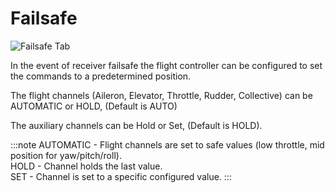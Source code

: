 # Failsafe

![Failsafe Tab](../img/failsafe-main.png)

In the event of receiver failsafe the flight controller can be configured to set the commands to a predetermined position.

The flight channels (Aileron, Elevator, Throttle, Rudder, Collective) can be AUTOMATIC or HOLD, (Default is AUTO)

The auxiliary channels can be Hold or Set, (Default is HOLD).

:::note
AUTOMATIC - Flight channels are set to safe values (low throttle, mid position for yaw/pitch/roll).\
HOLD - Channel holds the last value.\
SET - Channel is set to a specific configured value.
:::
